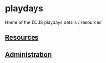 # playdays
Home of the DCJS playdays details / resources

## [Resources](./resources/)

## [Administration](./administration/)